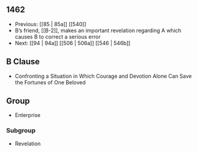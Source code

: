 ## 1462
- Previous: [[85 | 85a]] [[540]] 
- B’s friend, [[B-2]], makes an important revelation regarding A which causes B to correct a serious error
- Next: [[94 | 94a]] [[506 | 506a]] [[546 | 546b]] 

## B Clause
- Confronting a Situation in Which Courage and Devotion Alone Can Save the Fortunes of One Beloved

## Group
- Enterprise

### Subgroup
- Revelation

